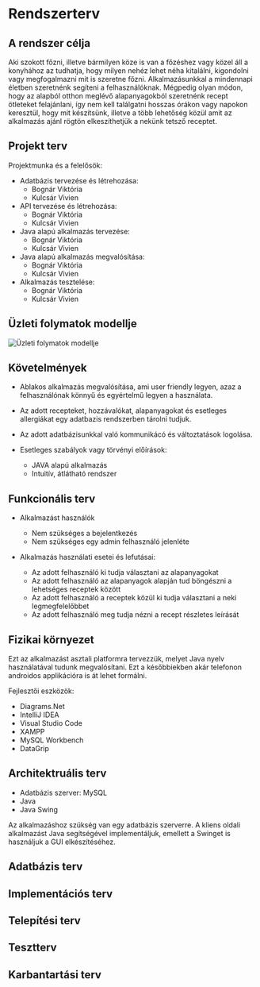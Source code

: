 ﻿# Rendszerterv

## A rendszer célja

Aki szokott főzni, illetve bármilyen köze is van a főzéshez vagy közel áll a konyhához az tudhatja, hogy milyen nehéz lehet néha kitalálni, kigondolni vagy megfogalmazni mit is szeretne főzni. 
Alkalmazásunkkal a mindennapi életben szeretnénk segíteni a felhasználóknak. 
Mégpedig olyan módon, hogy az alapból otthon meglévő alapanyagokból szeretnénk recept ötleteket felajánlani, így nem kell találgatni hosszas órákon vagy napokon keresztül, hogy mit készítsünk, illetve a több lehetőség közül amit az alkalmazás ajánl rögtön elkeszíthetjük a nekünk tetsző receptet.


## Projekt terv

Projektmunka és a felelősök:

 - Adatbázis tervezése és létrehozása:
	 - Bognár Viktória
	 - Kulcsár Vivien
 - API tervezése és létrehozása:
	 - Bognár Viktória
	 - Kulcsár Vivien
 - Java alapú alkalmazás tervezése:
	 - Bognár Viktória
	 - Kulcsár Vivien
- Java alapú alkalmazás megvalósítása:
	 - Bognár Viktória
	 - Kulcsár Vivien
- Alkalmazás tesztelése:
	- Bognár Viktória
	- Kulcsár Vivien

## Üzleti folymatok modellje

![Üzleti folymatok modellje](https://raw.githubusercontent.com/apalosaa4/ProgTech/main/Documents/Images/%C3%9Czleti_folymatok_modellje.jpg)


## Követelmények

 - Ablakos alkalmazás megvalósítása, ami user friendly legyen, azaz a felhasználónak könnyű és egyértelmű legyen a használata.
 - Az adott recepteket, hozzávalókat, alapanyagokat és esetleges allergiákat egy adatbazis rendszerben tárolni tudjuk.
 - Az adott adatbázisunkkal való kommunikácó és változtatások logolása.

 - Esetleges szabályok vagy törvényi előírások:
	-   JAVA alapú alkalmazás
	-   Intuitív, átlátható rendszer 

## Funkcionális terv
 -   Alkalmazást használók
	 - Nem szükséges a bejelentkezés
	 - Nem szükséges egy admin felhasználó jelenléte

 -   Alkalmazás használati esetei és lefutásai:
	 - Az adott felhasználó ki tudja választani az alapanyagokat
	 - Az adott felhasználó az alapanyagok alapján tud böngészni a lehetséges receptek között
	 - Az adott felhasználó a receptek közül ki tudja választani a neki legmegfelelőbbet
	 - Az adott felhasználó meg tudja nézni a recept részletes leírását


## Fizikai környezet

Ezt az alkalmazást asztali platformra tervezzük, melyet Java nyelv használatával tudunk megvalósítani.
Ezt a későbbiekben akár telefonon androidos applikációra is át lehet formálni.

Fejlesztői eszközök:

-   Diagrams.Net
-   IntelliJ IDEA
-   Visual Studio Code
-   XAMPP
-   MySQL Workbench
-   DataGrip


## Architektruális terv
- Adatbázis szerver: MySQL
- Java
- Java Swing

Az alkalmazáshoz szükség van egy adatbázis szerverre. A kliens oldali alkalmazást Java segítségével implementáljuk, emellett a Swinget is használjuk a GUI elkészítéséhez.

## Adatbázis terv

## Implementációs terv

## Telepítési terv

## Tesztterv

## Karbantartási terv

